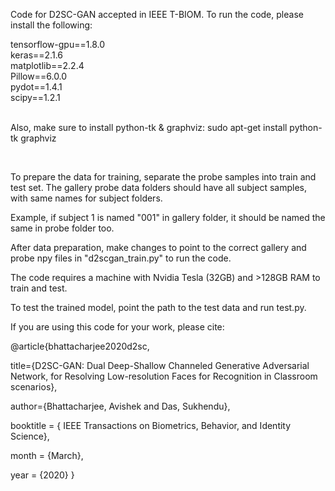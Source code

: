 Code for D2SC-GAN accepted in IEEE T-BIOM.
To run the code, please install the following:

tensorflow-gpu==1.8.0
</br>
keras==2.1.6
</br>
matplotlib==2.2.4
</br>
Pillow==6.0.0
</br>
pydot==1.4.1
</br>
scipy==1.2.1
</br>
</br>

Also, make sure to install python-tk & graphviz: sudo apt-get install python-tk graphviz

</br>

To prepare the data for training, separate the probe samples into train and test set.
The gallery probe data folders should have all subject samples, with same names for subject folders.

Example, if subject 1 is named "001" in gallery folder, it should be named the same in probe folder too.

After data preparation, make changes to point to the correct gallery and probe npy files in "d2scgan_train.py" to run the code.

The code requires a machine with Nvidia Tesla (32GB) and >128GB RAM to train and test.

To test the trained model, point the path to the test data and run test.py.

If you are using this code for your work, please cite:

@article{bhattacharjee2020d2sc,

title={D2SC-GAN: Dual Deep-Shallow Channeled Generative Adversarial Network, for Resolving Low-resolution Faces for Recognition in Classroom scenarios},

author={Bhattacharjee, Avishek and Das, Sukhendu},

booktitle = { IEEE Transactions on Biometrics, Behavior, and Identity Science},

month = {March},

year = {2020}
}
